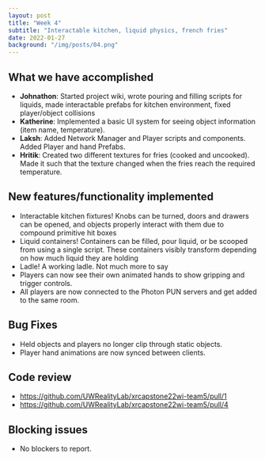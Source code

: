 ```yaml
---
layout: post
title: "Week 4"
subtitle: "Interactable kitchen, liquid physics, french fries"
date: 2022-01-27
background: "/img/posts/04.png"
---
```


<h2 class="section-heading">What we have accomplished</h2>

- <b>Johnathon</b>: Started project wiki, wrote pouring and filling scripts for
  liquids, made interactable prefabs for kitchen environment, fixed
  player/object collisions
- <b>Katherine</b>: Implemented a basic UI system for seeing object information
  (item name, temperature).
- <b>Laksh</b>: Added Network Manager and Player scripts and components. Added
  Player and hand Prefabs.
- <b>Hritik</b>: Created two different textures for fries (cooked and uncooked).
  Made it such that the texture changed when the fries reach the required
  temperature.

<h2 class="section-heading">New features/functionality implemented</h2>

- Interactable kitchen fixtures! Knobs can be turned, doors and drawers can be
  opened, and objects properly interact with them due to compound primitive hit
  boxes
- Liquid containers! Containers can be filled, pour liquid, or be scooped from
  using a single script. These containers visibly transform depending on how
  much liquid they are holding
- Ladle! A working ladle. Not much more to say
- Players can now see their own animated hands to show gripping and trigger
  controls.
- All players are now connected to the Photon PUN servers and get added to the
  same room.

<h2 class="section-heading">Bug Fixes</h2>

- Held objects and players no longer clip through static objects.
- Player hand animations are now synced between clients.

<h2 class="section-heading">Code review</h2>

- <https://github.com/UWRealityLab/xrcapstone22wi-team5/pull/1>
- <https://github.com/UWRealityLab/xrcapstone22wi-team5/pull/4>

<h2 class="section-heading">Blocking issues</h2>

- No blockers to report.
